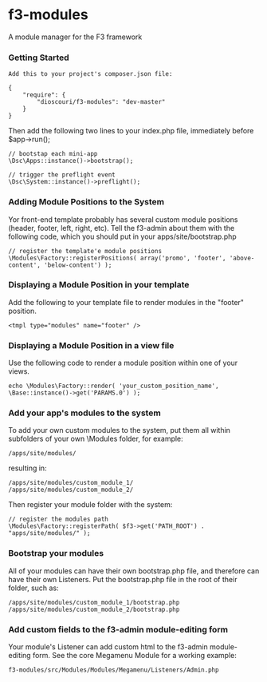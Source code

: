 f3-modules
=========

A module manager for the F3 framework

### Getting Started

```
Add this to your project's composer.json file:

{
    "require": {
        "dioscouri/f3-modules": "dev-master"
    }
}
```

Then add the following two lines to your index.php file, immediately before $app->run();

```
// bootstap each mini-app
\Dsc\Apps::instance()->bootstrap();

// trigger the preflight event
\Dsc\System::instance()->preflight(); 
``` 

### Adding Module Positions to the System

Yor front-end template probably has several custom module positions (header, footer, left, right, etc).  Tell the f3-admin about them with the following code, which you should put in your apps/site/bootstrap.php

```
// register the template'e module positions
\Modules\Factory::registerPositions( array('promo', 'footer', 'above-content', 'below-content') );
```

### Displaying a Module Position in your template

Add the following to your template file to render modules in the "footer" position.

```
<tmpl type="modules" name="footer" />
```

### Displaying a Module Position in a view file

Use the following code to render a module position within one of your views.

```
echo \Modules\Factory::render( 'your_custom_position_name', \Base::instance()->get('PARAMS.0') );
```

### Add your app's modules to the system

To add your own custom modules to the system, put them all within subfolders of your own \Modules folder, for example:
```
/apps/site/modules/
```
resulting in:
```
/apps/site/modules/custom_module_1/
/apps/site/modules/custom_module_2/
```

Then register your module folder with the system:

```
// register the modules path
\Modules\Factory::registerPath( $f3->get('PATH_ROOT') . "apps/site/modules/" );
```

### Bootstrap your modules

All of your modules can have their own bootstrap.php file, and therefore can have their own Listeners.  Put the bootstrap.php file in the root of their folder, such as:
```
/apps/site/modules/custom_module_1/bootstrap.php
/apps/site/modules/custom_module_2/bootstrap.php
```

### Add custom fields to the f3-admin module-editing form

Your module's Listener can add custom html to the f3-admin module-editing form.  See the core Megamenu Module for a working example:

```
f3-modules/src/Modules/Modules/Megamenu/Listeners/Admin.php
```
